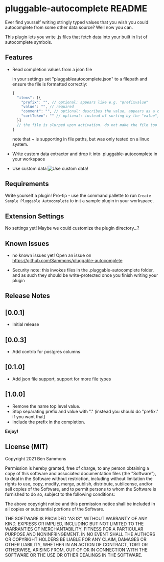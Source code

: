# pluggable-autocomplete README

Ever find yourself writing stringly typed values that you wish you could autocomplete from some other data source? Well now you can.

This plugin lets you write .js files that fetch data into your built in list of autocomplete symbols.

## Features

- Read completion values from a json file

  in your settings set "pluggableautocomplete.json" to a filepath and ensure the file is formatted correctly:
  ```js
  {
    "items": [{
      "prefix": "", // optional: appears like e.g. "prefixvalue"
      "value": "", // required
      "comment": "", // optional: describes the value, appears as a comment
      "sortToken": "" // optional: instead of sorting by the "value", sort by this text. sorts as strings, not as numbers
    }] 
    // the file is slurped upon activation. do not make the file too big, preferably kilobytes to only a few megabytes.
  }
  ```

  note that ~ is supporting in file paths, but was only tested on a linux system.

- Write custom data extractor and drop it into .pluggable-autocomplete in your workspace

- Use custom data
![Use custom data!](sample.gif)

## Requirements

Write yourself a plugin! Pro-tip - use the command pallette to run `Create Sample Pluggable Autocomplete` to init a sample plugin in your workspace.

## Extension Settings

No settings yet!
Maybe we could customize the plugin directory...?

## Known Issues

- no known issues yet! Open an issue on https://github.com/Sammons/pluggable-autocomplete

- Security note: this invokes files in the
.pluggable-autocomplete folder, and as such they should
be write-protected once you finish writing your plugin

## Release Notes

## [0.0.1]
- Initial release

## [0.0.3]
- Add contrib for postgres columns

## [0.1.0]
- Add json file support, support for more file types

## [1.0.0]
- Remove the name top level value.
- Stop separating prefix and value with "." (instead you should do "prefix." if you want that)
- Include the prefix in the completion.

**Enjoy!**

## License (MIT)

Copyright 2021 Ben Sammons

Permission is hereby granted, free of charge, to any person obtaining a copy of this software and associated documentation files (the "Software"), to deal in the Software without restriction, including without limitation the rights to use, copy, modify, merge, publish, distribute, sublicense, and/or sell copies of the Software, and to permit persons to whom the Software is furnished to do so, subject to the following conditions:

The above copyright notice and this permission notice shall be included in all copies or substantial portions of the Software.

THE SOFTWARE IS PROVIDED "AS IS", WITHOUT WARRANTY OF ANY KIND, EXPRESS OR IMPLIED, INCLUDING BUT NOT LIMITED TO THE WARRANTIES OF MERCHANTABILITY, FITNESS FOR A PARTICULAR PURPOSE AND NONINFRINGEMENT. IN NO EVENT SHALL THE AUTHORS OR COPYRIGHT HOLDERS BE LIABLE FOR ANY CLAIM, DAMAGES OR OTHER LIABILITY, WHETHER IN AN ACTION OF CONTRACT, TORT OR OTHERWISE, ARISING FROM, OUT OF OR IN CONNECTION WITH THE SOFTWARE OR THE USE OR OTHER DEALINGS IN THE SOFTWARE.

